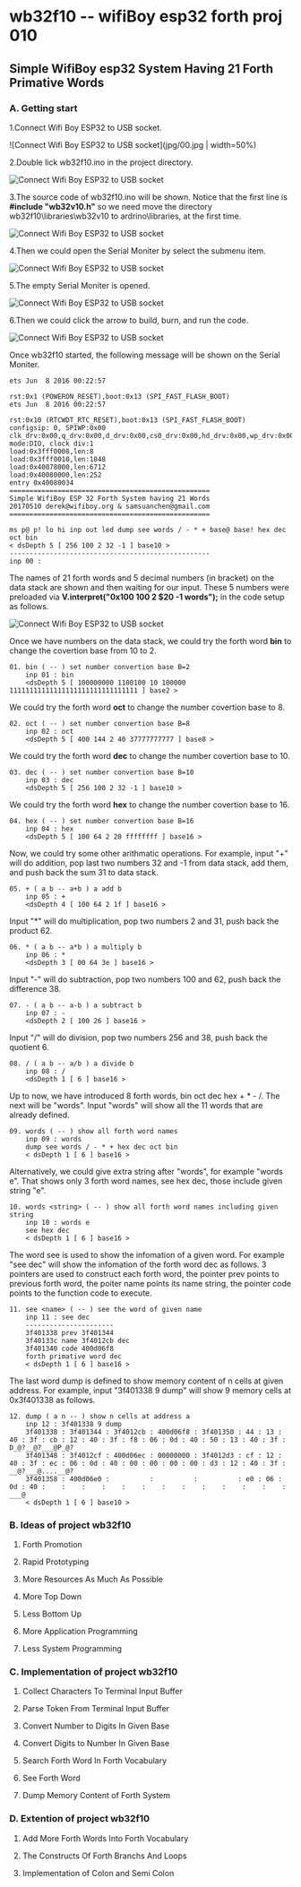 # wb32f10 -- wifiBoy esp32 forth proj 010

## Simple WifiBoy esp32 System Having 21 Forth Primative Words

### A. Getting start
1.Connect Wifi Boy ESP32 to USB socket.

![Connect Wifi Boy ESP32 to USB socket](jpg/00.jpg | width=50%)

2.Double lick wb32f10.ino in the project directory.

![Connect Wifi Boy ESP32 to USB socket](jpg/01.jpg)

3.The source code of wb32f10.ino will be shown. Notice that the first line is **#include "wb32v10.h"** so we need move the directory wb32f10\libraries\wb32v10 to ardrino\libraries, at the first time. 

![Connect Wifi Boy ESP32 to USB socket](jpg/02.jpg)

4.Then we could open the Serial Moniter by select the submenu item.

![Connect Wifi Boy ESP32 to USB socket](jpg/03.jpg)

5.The empty Serial Moniter is opened.

![Connect Wifi Boy ESP32 to USB socket](jpg/04.jpg)

6.Then we could click the arrow to build, burn, and run the code.

![Connect Wifi Boy ESP32 to USB socket](jpg/05.jpg)

Once wb32f10 started, the following message will be shown on the Serial Moniter.

    ets Jun  8 2016 00:22:57
    
    rst:0x1 (POWERON_RESET),boot:0x13 (SPI_FAST_FLASH_BOOT)
    ets Jun  8 2016 00:22:57
    
    rst:0x10 (RTCWDT_RTC_RESET),boot:0x13 (SPI_FAST_FLASH_BOOT)
    configsip: 0, SPIWP:0x00
    clk_drv:0x00,q_drv:0x00,d_drv:0x00,cs0_drv:0x00,hd_drv:0x00,wp_drv:0x00
    mode:DIO, clock div:1
    load:0x3fff0008,len:8
    load:0x3fff0010,len:1848
    load:0x40078000,len:6712
    load:0x40080000,len:252
    entry 0x40080034
    ==================================================
    Simple WifiBoy ESP 32 Forth System having 21 Words
    20170510 derek@wifiboy.org & samsuanchen@gmail.com
    ==================================================
    
    ms p@ p! lo hi inp out led dump see words / - * + base@ base! hex dec oct bin
    < dsDepth 5 [ 256 100 2 32 -1 ] base10 >
    --------------------------------------------------
    inp 00 :
The names of 21 forth words and 5 decimal numbers (in bracket) on the data stack are shown and then waiting for our input. These 5 numbers were preloaded via  **V.interpret("0x100 100 2 $20 -1 words");** in the code setup as follows.

![Connect Wifi Boy ESP32 to USB socket](jpg/08.jpg)

Once we have numbers on the data stack, we could try the forth word **bin** to change the covertion base from 10 to 2.

	01. bin ( -- ) set number convertion base B=2
		inp 01 : bin
		<dsDepth 5 [ 100000000 1100100 10 100000 11111111111111111111111111111111 ] base2 >

We could try the forth word **oct** to change the number covertion base to 8.

	02. oct ( -- ) set number convertion base B=8
		inp 02 : oct
		<dsDepth 5 [ 400 144 2 40 37777777777 ] base8 >

We could try the forth word **dec** to change the number covertion base to 10.

	03. dec ( -- ) set number convertion base B=10
		inp 03 : dec
		<dsDepth 5 [ 256 100 2 32 -1 ] base10 >

We could try the forth word **hex** to change the number covertion base to 16.

	04. hex ( -- ) set number convertion base B=16
		inp 04 : hex
		<dsDepth 5 [ 100 64 2 20 ffffffff ] base16 >

Now, we could try some other arithmatic operations. For example, input "+" will do addition, pop last two numbers 32 and -1 from data stack, add them, and push back the sum 31 to data stack.

	05. + ( a b -- a+b ) a add b
		inp 05 : +
		<dsDepth 4 [ 100 64 2 1f ] base16 >

Input "*" will do multiplication, pop two numbers 2 and 31, push back the product 62.

	06. * ( a b -- a*b ) a multiply b
		inp 06 : *
		<dsDepth 3 [ 00 64 3e ] base16 >


Input "-" will do subtraction, pop two numbers 100 and 62, push back the difference 38.

	07. - ( a b -- a-b ) a subtract b
		inp 07 : -
		<dsDepth 2 [ 100 26 ] base16 >


Input "/" will do division, pop two numbers 256 and 38, push back the quotient 6.

	08. / ( a b -- a/b ) a divide b
		inp 08 : /
		<dsDepth 1 [ 6 ] base16 >

Up to now, we have introduced 8 forth words, bin oct dec hex + * - /. The next will be "words". Input "words" will show all the 11 words that are already defined.

	09. words ( -- ) show all forth word names
		inp 09 : words
		dump see words / - * + hex dec oct bin
		< dsDepth 1 [ 6 ] base16 >

Alternatively, we could give extra string after "words", for example "words e". That shows only 3 forth word names, see hex dec, those include given string "e".

	10. words <string> ( -- ) show all forth word names including given string
		inp 10 : words e
		see hex dec
		< dsDepth 1 [ 6 ] base16 >

The word see is used to show the infomation of a given word. For example "see dec" will show the infomation of the forth word dec as follows. 3 pointers are used to construct each forth word, the pointer prev points to previous forth word, the poiter name points its name string, the pointer code points to the function code to execute. 

	11. see <name> ( -- ) see the word of given name
		inp 11 : see dec
		----------------------
		3f401338 prev 3f401344
		3f40133c name 3f4012cb dec
		3f401340 code 400d06f8
		forth primative word dec 
		< dsDepth 1 [ 6 ] base16 >

The last word dump is defined to show memory content of n cells at given address. For example, input "3f401338 9 dump" will show 9 memory cells at 0x3f401338 as follows.

	12. dump ( a n -- ) show n cells at address a
		inp 12 : 3f401338 9 dump
		3f401338 : 3f401344 : 3f4012cb : 400d06f8 : 3f401350 : 44 : 13 : 40 : 3f : cb : 12 : 40 : 3f : f8 : 06 : 0d : 40 : 50 : 13 : 40 : 3f : D_@?__@?___@P_@?
		3f401348 : 3f4012cf : 400d06ec : 00000000 : 3f4012d3 : cf : 12 : 40 : 3f : ec : 06 : 0d : 40 : 00 : 00 : 00 : 00 : d3 : 12 : 40 : 3f : __@?___@....__@?
		3f401358 : 400d06e0 :          :          :          : e0 : 06 : 0d : 40 :    :    :    :    :    :    :    :    :    :    :    :    : ___@
		< dsDepth 1 [ 6 ] base10 >

### B. Ideas of project wb32f10

01. Forth Promotion

02. Rapid Prototyping

03. More Resources As Much As Possible

04. More Top Down

05. Less Bottom Up

06. More Application Programming

07. Less System Programming

### C. Implementation of project wb32f10

01. Collect Characters To Terminal Input Buffer

02. Parse Token From Terminal Input Buffer

03. Convert Number to Digits In Given Base

04. Convert Digits to Number In Given Base

05. Search Forth Word In Forth Vocabulary

06. See Forth Word

07. Dump Memory Content of Forth System

### D. Extention of project wb32f10

01. Add More Forth Words Into Forth Vocabulary

02. The Constructs Of Forth Branchs And Loops

03. Implementation of Colon and Semi Colon
